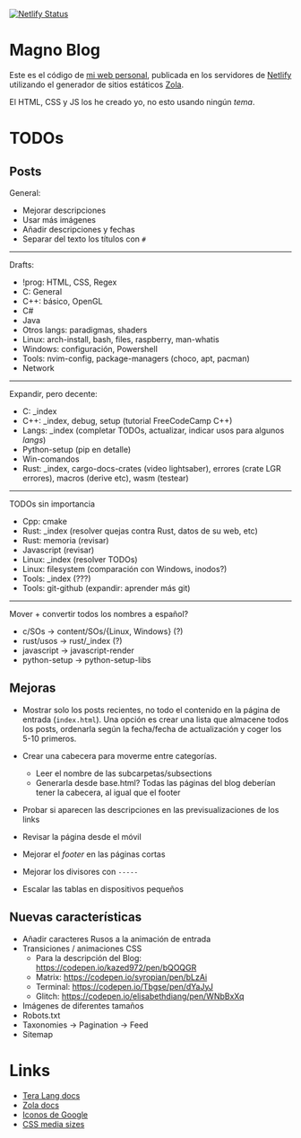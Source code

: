 [![Netlify Status](https://api.netlify.com/api/v1/badges/f5780fca-8fa1-4eb6-a8ff-1d8ca6821311/deploy-status)](https://app.netlify.com/sites/magnoblog/deploys)

# Magno Blog

Este es el código de [mi web personal](https://magnoblog.netlify.com), publicada 
en los servidores de [Netlify](https://netlify.com) utilizando el generador de
sitios estáticos [Zola](https://www.getzola.org).

El HTML, CSS y JS los he creado yo, no esto usando ningún _tema_.

# TODOs

## Posts

General:

- Mejorar descripciones
- Usar más imágenes
- Añadir descripciones y fechas
- Separar del texto los títulos con `#`

-----------------------------------------------------------

Drafts: 

- !prog: HTML, CSS, Regex
- C: General
- C++: básico, OpenGL
- C#
- Java
- Otros langs: paradigmas, shaders
- Linux: arch-install, bash, files, raspberry, man-whatis
- Windows: configuración, Powershell
- Tools: nvim-config, package-managers (choco, apt, pacman)
- Network

-----------------------------------------------------------

Expandir, pero decente:

- C: \_index
- C++: \_index, debug, setup (tutorial FreeCodeCamp C++)
- Langs: \_index (completar TODOs, actualizar, indicar usos para algunos _langs_)
- Python-setup (pip en detalle)
- Win-comandos
- Rust: 
  \_index,
  cargo-docs-crates (video lightsaber),
  errores (crate LGR errores),
  macros (derive etc),
  wasm (testear)

-----------------------------------------------------------

TODOs sin importancia

- Cpp: cmake
- Rust: \_index (resolver quejas contra Rust, datos de su web, etc)
- Rust: memoria (revisar)
- Javascript (revisar)
- Linux: \_index (resolver TODOs)
- Linux: filesystem (comparación con Windows, inodos?)
- Tools: \_index (???)
- Tools: git-github (expandir: aprender más git)

-----------------------------------------------------------

Mover + convertir todos los nombres a español?

- c/SOs -> content/SOs/{Linux, Windows} (?)
- rust/usos -> rust/\_index (?)
- javascript -> javascript-render
- python-setup -> python-setup-libs

## Mejoras

- Mostrar solo los posts recientes, no todo el contenido en la página de entrada
  (`index.html`). Una opción es crear una lista que almacene todos los posts,
  ordenarla según la fecha/fecha de actualización y coger los 5-10 primeros.

- Crear una cabecera para moverme entre categorías.
  - Leer el nombre de las subcarpetas/subsections
  - Generarla desde base.html? Todas las páginas del blog deberían tener la
    cabecera, al igual que el footer

- Probar si aparecen las descripciones en las previsualizaciones de los links
- Revisar la página desde el móvil
- Mejorar el _footer_ en las páginas cortas
- Mejorar los divisores con `-----` 
- Escalar las tablas en dispositivos pequeños

## Nuevas características

- Añadir caracteres Rusos a la animación de entrada
- Transiciones / animaciones CSS
  - Para la descripción del Blog: <https://codepen.io/kazed972/pen/bQOQGR>
  - Matrix: <https://codepen.io/syropian/pen/bLzAi>
  - Terminal: <https://codepen.io/Tbgse/pen/dYaJyJ>
  - Glitch: <https://codepen.io/elisabethdiang/pen/WNbBxXq>
- Imágenes de diferentes tamaños
- Robots.txt
- Taxonomies -> Pagination -> Feed
- Sitemap

# Links

- [Tera Lang docs](https://tera.netlify.app/docs/)
- [Zola docs](https://www.getzola.org/documentation/getting-started/overview/)
- [Iconos de Google](https://fonts.google.com/icons)
- [CSS media sizes](https://stackoverflow.com/questions/25211090/how-to-auto-adjust-the-div-size-for-all-mobile-tablet-display-formats)
